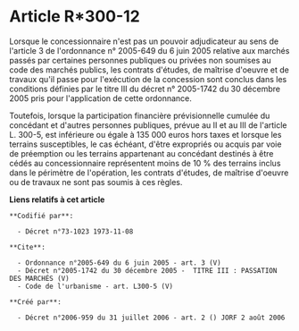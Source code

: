 # Article R*300-12

Lorsque le concessionnaire n'est pas un pouvoir adjudicateur au sens de l'article 3 de l'ordonnance n° 2005-649 du 6 juin
2005 relative aux marchés passés par certaines personnes publiques ou privées non soumises au code des marchés publics, les
contrats d'études, de maîtrise d'oeuvre et de travaux qu'il passe pour l'exécution de la concession sont conclus dans les
conditions définies par le titre III du décret n° 2005-1742 du 30 décembre 2005 pris pour l'application de cette ordonnance. 

Toutefois, lorsque la participation financière prévisionnelle cumulée du concédant et d'autres personnes publiques, prévue au
II et au III de l'article L. 300-5, est inférieure ou égale à 135 000 euros hors taxes et lorsque les terrains susceptibles,
le cas échéant, d'être expropriés ou acquis par voie de préemption ou les terrains appartenant au concédant destinés à être
cédés au concessionnaire représentent moins de 10 % des terrains inclus dans le périmètre de l'opération, les contrats
d'études, de maîtrise d'oeuvre ou de travaux ne sont pas soumis à ces règles.

**Liens relatifs à cet article**

	**Codifié par**:

	  - Décret n°73-1023 1973-11-08

	**Cite**:

	  - Ordonnance n°2005-649 du 6 juin 2005 - art. 3 (V)
	  - Décret n°2005-1742 du 30 décembre 2005 -  TITRE III : PASSATION DES MARCHÉS (V)
	  - Code de l'urbanisme - art. L300-5 (V)

	**Créé par**:

	  - Décret n°2006-959 du 31 juillet 2006 - art. 2 () JORF 2 août 2006
